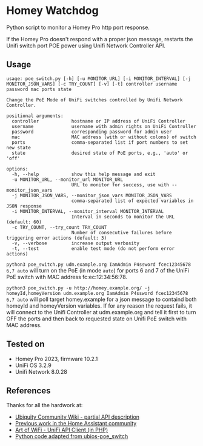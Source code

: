 # Homey Watchdog

Python script to monitor a Homey Pro http port response.

If the Homey Pro doesn't respond with a proper json message, restarts the Unifi switch port POE power using Unifi Network Controller API.

## Usage

```
usage: poe_switch.py [-h] [-u MONITOR_URL] [-i MONITOR_INTERVAL] [-j MONITOR_JSON_VARS] [-c TRY_COUNT] [-v] [-t] controller username password mac ports state

Change the PoE Mode of UniFi switches controlled by Unifi Network Controller.

positional arguments:
  controller            hostname or IP address of UniFi Controller
  username              username with admin rights on UniFi Controller
  password              corresponding password for admin user
  mac                   MAC address (with or without colons) of switch
  ports                 comma-separated list if port numbers to set new state
  state                 desired state of PoE ports, e.g., 'auto' or 'off'

options:
  -h, --help            show this help message and exit
  -u MONITOR_URL, --monitor_url MONITOR_URL
                        URL to monitor for success, use with --monitor_json_vars
  -j MONITOR_JSON_VARS, --monitor_json_vars MONITOR_JSON_VARS
                        comma-separated list of expected variables in JSON response
  -i MONITOR_INTERVAL, --monitor_interval MONITOR_INTERVAL
                        Interval in seconds to monitor the URL (default: 60)
  -c TRY_COUNT, --try_count TRY_COUNT
                        Number of consecutive failures before triggering error actions (default: 3)
  -v, --verbose         increase output verbosity
  -t, --test            enable test mode (do not perform error actions)
```

`python3 poe_switch.py udm.example.org IamAdmin P4ssword fcec12345678 6,7 auto` will turn on the PoE (in mode `auto`) for ports 6 and 7 of the UniFi PoE switch with MAC address fc:ec:12:34:56:78.

`python3 poe_switch.py -u http://homey.example.org/ -j homeyId,homeyVersion udm.example.org IamAdmin P4ssword fcec12345678 6,7 auto` will poll target homey.example for a json message to containd both homeyId and homeyVersion variables. If for any reason the request fails, it will connect to the Unifi Controller at udm.example.org and tell it first to turn OFF the ports and then back to requested state on Unifi PoE switch with MAC address.

## Tested on

* Homey Pro 2023, firmware 10.2.1
* UniFi OS 3.2.9
* Unifi Network 8.0.28

## References

Thanks for all the hardwork at:

* [Ubiquity Community Wiki - partial API description](https://ubntwiki.com/products/software/unifi-controller/api)
* [Previous work in the Home Assistant community](https://community.home-assistant.io/t/unifi-allow-poe-switching-of-connected-unifi-devices/230358)
* [Art of WiFi - UniFi API Client (in PHP)](https://github.com/Art-of-WiFi/UniFi-API-client)
* [Python code adapted from ubios-poe_switch](https://github.com/alxwolf/ubios-poe_switch)
